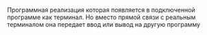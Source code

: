 Программная реализация которая появляется в подключенной программе как терминал. Но вместо прямой связи с реальным терминалом она передает ввод или вывод на другую программу